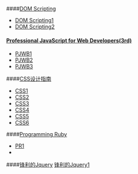 ####[DOM Scripting](http://book.douban.com/subject/5436113/)
* [DOM Scripting1](https://github.com/frechei/BOOKNOTES/wiki/DOM-Scripting1)
* [DOM Scripting2](https://github.com/frechei/BOOKNOTES/wiki/DOM-Scripting2)

#### [Professional JavaScript for Web Developers(3rd)](http://book.douban.com/subject/10546125/)
* [PJWB1](https://github.com/frechei/BOOKNOTES/wiki/PJWB1)
* [PJWB2](https://github.com/frechei/BOOKNOTES/wiki/PJWB2)
* [PJWB3](https://github.com/frechei/BOOKNOTES/wiki/PJWB3)
 
####[CSS设计指南](https://book.douban.com/subject/23123255/)
* [CSS1](https://github.com/frechei/BOOKNOTES/wiki/css设计指南1)
* [CSS2](https://github.com/frechei/BOOKNOTES/wiki/css设计指南2)
* [CSS3](https://github.com/frechei/BOOKNOTES/wiki/css设计指南3)
* [CSS4](https://github.com/frechei/BOOKNOTES/wiki/css设计指南4)
* [CSS5](https://github.com/frechei/BOOKNOTES/wiki/css设计指南5)
* [CSS6](https://github.com/frechei/BOOKNOTES/wiki/css设计指南6)

####[Programming Ruby](http://book.douban.com/subject/24298521/)
* [PR1](https://github.com/frechei/BOOKNOTES/wiki/PR1)
* 

####[锋利的Jquery](http://book.douban.com/subject/3794471/)
[锋利的Jquery1](https://github.com/frechei/BOOKNOTES/wiki/锋利的Jquery1)
